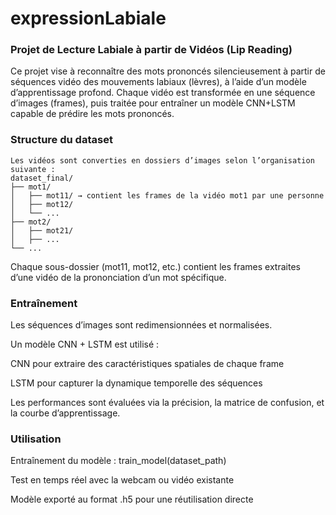 # expressionLabiale

### Projet de Lecture Labiale à partir de Vidéos (Lip Reading)
Ce projet vise à reconnaître des mots prononcés silencieusement à partir de séquences vidéo des mouvements labiaux (lèvres), à l’aide d’un modèle d’apprentissage profond. Chaque vidéo est transformée en une séquence d’images (frames), puis traitée pour entraîner un modèle CNN+LSTM capable de prédire les mots prononcés.

### Structure du dataset
    Les vidéos sont converties en dossiers d’images selon l’organisation suivante :
    dataset_final/
    ├── mot1/
    │   ├── mot11/ → contient les frames de la vidéo mot1 par une personne
    │   ├── mot12/
    │   └── ...
    ├── mot2/
    │   ├── mot21/
    │   ├── ...
    └── ...
Chaque sous-dossier (mot11, mot12, etc.) 
contient les frames extraites d’une vidéo de la prononciation d’un mot spécifique.
### Entraînement
Les séquences d’images sont redimensionnées et normalisées.

Un modèle CNN + LSTM est utilisé :

CNN pour extraire des caractéristiques spatiales de chaque frame

LSTM pour capturer la dynamique temporelle des séquences

Les performances sont évaluées via la précision, la matrice de confusion, et la courbe d’apprentissage.

### Utilisation
Entraînement du modèle : train_model(dataset_path)

Test en temps réel avec la webcam ou vidéo existante

Modèle exporté au format .h5 pour une réutilisation directe
